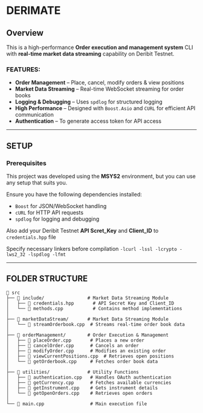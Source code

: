 # **DERIMATE**

## **Overview**
This is a high-performance **Order execution and management system** CLI with **real-time market data streaming** capability on Deribit Testnet.

### **FEATURES:**

- **Order Management** – Place, cancel, modify orders & view positions  
- **Market Data Streaming** – Real-time WebSocket streaming for order books   
- **Logging & Debugging** – Uses `spdlog` for structured logging  
- **High Performance** – Designed with `Boost.Asio` and `CURL` for efficient API communication
- **Authentication** – To generate access token for API access   

---

## **SETUP**

### **Prerequisites**
This project was developed using the **MSYS2** environment, but you can use any setup that suits you. 

Ensure you have the following dependencies installed:
- `Boost` for JSON/WebSocket handling  
- `cURL` for HTTP API requests  
- `spdlog` for logging and debugging 

Also add your Deribit Testnet **API Scret_Key** and **Client_ID** to `credentials.hpp` file

Specify necessary linkers before compilation `-lcurl -lssl -lcrypto -lws2_32 -lspdlog -lfmt`

---

## **FOLDER STRUCTURE**
```
📂 src
├── 📂 include/                # Market Data Streaming Module  
│   ├── 📄 credentials.hpp       # API Secret Key and Client_ID
│   └── 📄 methods.cpp           # Contains method implementations  
│
├── 📂 marketDataStream/       # Market Data Streaming Module  
│   └── 📄 streamOrderbook.cpp  # Streams real-time order book data  
│  
├── 📂 orderManagement/        # Order Execution & Management  
│   ├── 📄 placeOrder.cpp       # Places a new order  
│   ├── 📄 cancelOrder.cpp      # Cancels an order  
│   ├── 📄 modifyOrder.cpp      # Modifies an existing order  
│   ├── 📄 viewCurrentPositions.cpp  # Retrieves open positions  
│   └── 📄 getOrderbook.cpp     # Fetches order book data  
│  
├── 📂 utilities/              # Utility Functions  
│   ├── 📄 authentication.cpp   # Handles OAuth authentication  
│   ├── 📄 getCurrency.cpp      # Fetches available currencies  
│   ├── 📄 getInstrument.cpp    # Gets instrument details  
│   └── 📄 getOpenOrders.cpp    # Retrieves open orders  
│  
└── 📄 main.cpp                 # Main execution file
```
